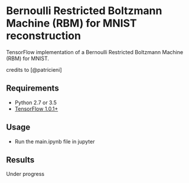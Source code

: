 # Bernoulli Restricted Boltzmann Machine (RBM) for MNIST reconstruction

TensorFlow implementation of a Bernoulli Restricted Boltzmann Machine (RBM) for MNIST.

credits to [@patricieni]

## Requirements
- Python 2.7 or 3.5
- [TensorFlow 1.0.1+](https://www.tensorflow.org/install/)

## Usage

- Run the main.ipynb file in jupyter

## Results

Under progress
